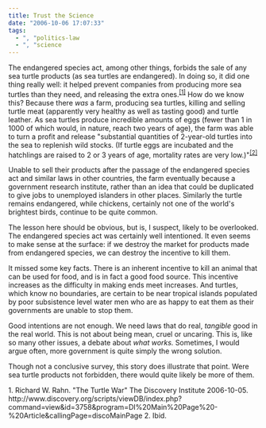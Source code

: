 ```yaml
---
title: Trust the Science
date: "2006-10-06 17:07:33"
tags:
  - ", "politics-law
  - ", "science
---
```

The endangered species act, among other things, forbids the sale of any sea turtle products (as sea turtles are endangered).  In doing so, it did one thing really well:  it helped prevent companies from producing more sea turtles than they need, and releasing the extra ones.<sup>[\[1\]][ref1]</sup>  How do we know this?  Because there *was* a farm, producing sea turtles, killing and selling turtle meat (apparently very healthy as well as tasting good) and turtle leather.  As sea turtles produce incredible amounts of eggs (fewer than 1 in 1000 of which would, in nature, reach two years of age), the farm was able to turn a profit and release "substantial quantities of 2-year-old turtles into the sea to replenish wild stocks. (If turtle eggs are incubated and the hatchlings are raised to 2 or 3 years of age, mortality rates are very low.)"<sup>[\[2\]][ref2]</sup>

Unable to sell their products after the passage of the endangered species act and similar laws in other countries, the farm eventually because a government research institute, rather than an idea that could be duplicated to give jobs to unemployed islanders in other places.  Similarly the turtle remains endangered, while chickens, certainly not one of the world's brightest birds, continue to be quite common.

The lesson here should be obvious, but is, I suspect, likely to be overlooked.  The endangered species act was certainly well intentioned.  It even seems to make sense at the surface:  if we destroy the market for products made from endangered species, we can destroy the incentive to kill them.

It missed some key facts.  There is an inherent incentive to kill an animal that can be used for food, and is in fact a good food source.  This incentive increases as the difficulty in making ends meet increases.  And turtles, which know no boundaries, are certain to be near tropical islands populated by poor subsistence level water men who are as happy to eat them as their governments are unable to stop them.

Good intentions are not enough.  We need laws that do real, *tangible* good in the real world.  This is not about being mean, cruel or uncaring.  This is, like so many other issues, a debate about *what works.*  Sometimes, I would argue often, more government is quite simply the wrong solution.

Though not a conclusive survey, this story does illustrate that point.  Were sea turtle products not forbidden, there would quite likely be more of them. 

<div markdown="1" class="postrefs">
1.  Richard W. Rahn.  "The Turtle War"  The Discovery Institute 2006-10-05.  http://www.discovery.org/scripts/viewDB/index.php?command=view&id=3758&program=DI%20Main%20Page%20-%20Article&callingPage=discoMainPage
2. Ibid.
</div>

[ref1]: http://www.discovery.org/scripts/viewDB/index.php?command=view&id=3758&program=DI%20Main%20Page%20-%20Article&callingPage=discoMainPage "The Turtle War"
[ref2]: http://www.discovery.org/scripts/viewDB/index.php?command=view&id=3758&program=DI%20Main%20Page%20-%20Article&callingPage=discoMainPage "The Turtle War"


